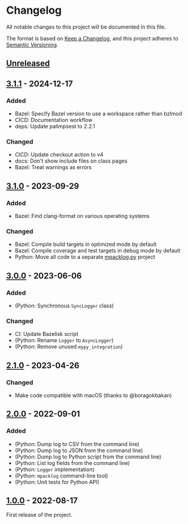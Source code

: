 # Changelog

All notable changes to this project will be documented in this file.

The format is based on [Keep a Changelog](https://keepachangelog.com/en/1.0.0/),
and this project adheres to [Semantic Versioning](https://semver.org/spec/v2.0.0.html).

## [Unreleased]

## [3.1.1] - 2024-12-17

### Added

- Bazel: Specify Bazel version to use a workspace rather than bzlmod
- CICD: Documentation workflow
- deps: Update palimpsest to 2.2.1

### Changed

- CICD: Update checkout action to v4
- docs: Don't show include files on class pages
- Bazel: Treat warnings as errors

## [3.1.0] - 2023-09-29

### Added

- Bazel: Find clang-format on various operating systems

### Changed

- Bazel: Compile build targets in optimized mode by default
- Bazel: Compile coverage and test targets in debug mode by default
- Python: Move all code to a separate [mpacklog.py](https://github.com/stephane-caron/mpacklog.py) project

## [3.0.0] - 2023-06-06

### Added

- (Python: Synchronous ``SyncLogger`` class)

### Changed

- CI: Update Bazelisk script
- (Python: Rename ``Logger`` to ``AsyncLogger``)
- (Python: Remove unused ``mypy_integration``)

## [2.1.0] - 2023-04-26

### Changed

- Make code compatible with macOS (thanks to @boragokbakan)

## [2.0.0] - 2022-09-01

### Added

- (Python: Dump log to CSV from the command line)
- (Python: Dump log to JSON from the command line)
- (Python: Dump log to Python script from the command line)
- (Python: List log fields from the command line)
- (Python: `Logger` implementation)
- (Python: `mpacklog` command-line tool)
- (Python: Unit tests for Python API)

## [1.0.0] - 2022-08-17

First release of the project.

[unreleased]: https://github.com/qpsolvers/qpsolvers/compare/v3.1.1...HEAD
[3.1.1]: https://github.com/qpsolvers/qpsolvers/compare/v3.1.0...v3.1.1
[3.1.0]: https://github.com/qpsolvers/qpsolvers/compare/v3.0.0...v3.1.0
[3.0.0]: https://github.com/qpsolvers/qpsolvers/compare/v2.1.0...v3.0.0
[2.1.0]: https://github.com/qpsolvers/qpsolvers/compare/v2.0.0...v2.1.0
[2.0.0]: https://github.com/qpsolvers/qpsolvers/compare/v1.0.0...v2.0.0
[1.0.0]: https://github.com/qpsolvers/qpsolvers/releases/tag/v1.0.0
